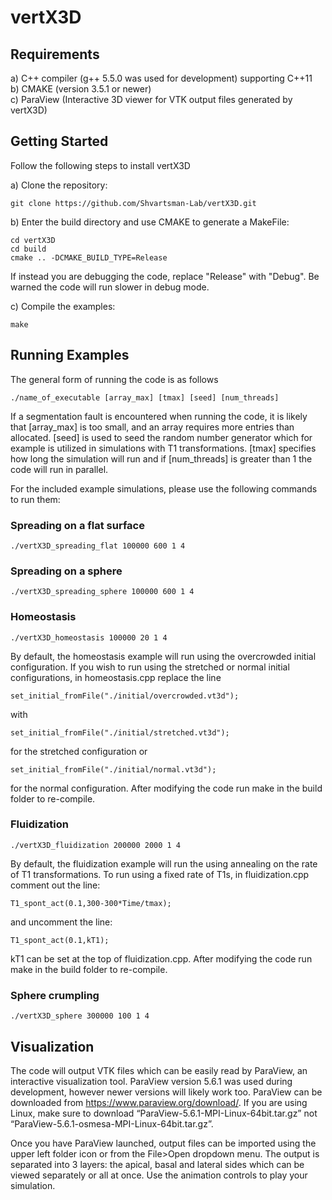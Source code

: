 # vertX3D

## Requirements

a) C++ compiler (g++ 5.5.0 was used for development) supporting C++11 <br />
b) CMAKE (version 3.5.1 or newer) <br />
c) ParaView (Interactive 3D viewer for VTK output files generated by vertX3D)

## Getting Started

Follow the following steps to install vertX3D

a) Clone the repository:

    git clone https://github.com/Shvartsman-Lab/vertX3D.git

b) Enter the build directory and use CMAKE to generate a MakeFile:

    cd vertX3D
    cd build
    cmake .. -DCMAKE_BUILD_TYPE=Release

If instead you are debugging the code, replace "Release" with "Debug". Be warned the code will run slower in debug mode.

c) Compile the examples:
    
    make

## Running Examples

The general form of running the code is as follows

    ./name_of_executable [array_max] [tmax] [seed] [num_threads]

If a segmentation fault is encountered when running the code, it is likely that [array_max] is too small, and an array requires more entries than allocated. [seed] is used to seed the random number generator which for example is utilized in simulations with T1 transformations. [tmax] specifies how long the simulation will run and if [num_threads] is greater than 1 the code will run in parallel.

For the included example simulations, please use the following commands to run them:

### Spreading on a flat surface

    ./vertX3D_spreading_flat 100000 600 1 4

### Spreading on a sphere

    ./vertX3D_spreading_sphere 100000 600 1 4

### Homeostasis

    ./vertX3D_homeostasis 100000 20 1 4

By default, the homeostasis example will run using the overcrowded initial configuration. If you wish to run using the stretched or normal initial configurations, in homeostasis.cpp replace the line

    set_initial_fromFile("./initial/overcrowded.vt3d");

with

    set_initial_fromFile("./initial/stretched.vt3d");

for the stretched configuration or

    set_initial_fromFile("./initial/normal.vt3d");

for the normal configuration. After modifying the code run make in the build folder to re-compile.

### Fluidization

    ./vertX3D_fluidization 200000 2000 1 4

By default, the fluidization example will run the using annealing on the rate of T1 transformations. To run using a fixed rate of T1s, in fluidization.cpp comment out the line:

    T1_spont_act(0.1,300-300*Time/tmax);

and uncomment the line:

    T1_spont_act(0.1,kT1);

kT1 can be set at the top of fluidization.cpp. After modifying the code run make in the build folder to re-compile.

### Sphere crumpling

    ./vertX3D_sphere 300000 100 1 4

## Visualization

The code will output VTK files which can be easily read by ParaView, an interactive visualization tool. ParaView version 5.6.1 was used during development, however newer versions will likely work too. ParaView can be downloaded from https://www.paraview.org/download/. If you are using Linux, make sure to download “ParaView-5.6.1-MPI-Linux-64bit.tar.gz” not “ParaView-5.6.1-osmesa-MPI-Linux-64bit.tar.gz”.

Once you have ParaView launched, output files can be imported using the upper left folder icon or from the File>Open dropdown menu. The output is separated into 3 layers: the apical, basal and lateral sides which can be viewed separately or all at once. Use the animation controls to play your simulation.
